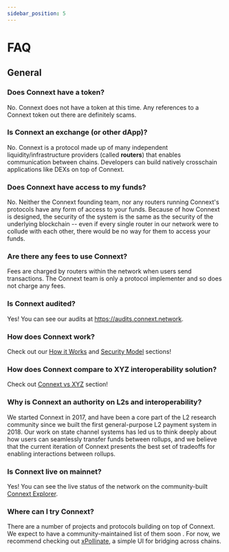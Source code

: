 ```yaml
---
sidebar_position: 5
---
```


# FAQ

## General

### Does Connext have a token?

No. Connext does not have a token at this time. Any references to a Connext token out there are definitely scams.

### Is Connext an exchange (or other dApp)?

No. Connext is a protocol made up of many independent liquidity/infrastructure providers (called **routers**) that enables communication between chains. Developers can build natively crosschain applications like DEXs on top of Connext.

### Does Connext have access to my funds?

No. Neither the Connext founding team, nor any routers running Connext's protocols have any form of access to your funds. Because of how Connext is designed, the security of the system is the same as the security of the underlying blockchain -- even if every single router in our network were to collude with each other, there would be no way for them to access your funds.

### Are there any fees to use Connext?

Fees are charged by routers within the network when users send transactions. The Connext team is only a protocol implementer and so does not charge any fees.

### Is Connext audited?

Yes! You can see our audits at https://audits.connext.network.

### How does Connext work?

Check out our [How it Works](./howitworks) and [Security Model](./securitymodel) sections!

### How does Connext compare to XYZ interoperability solution?

Check out [Connext vs XYZ](./connextvsxyz) section!

### Why is Connext an authority on L2s and interoperability?

We started Connext in 2017, and have been a core part of the L2 research community since we built the first general-purpose L2 payment system in 2018. Our work on state channel systems has led us to think deeply about how users can seamlessly transfer funds between rollups, and we believe that the current iteration of Connext presents the best set of tradeoffs for enabling interactions between rollups.

### Is Connext live on mainnet?

Yes! You can see the live status of the network on the community-built [Connext Explorer](https://connextscan.io/).

### Where can I try Connext?

There are a number of projects and protocols building on top of Connext. We expect to have a community-maintained list of them soon . For now, we recommend checking out [xPollinate](https://xpollinate.io), a simple UI for bridging across chains.
